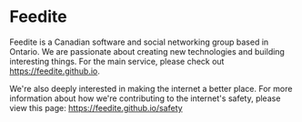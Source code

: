 # Feedite

Feedite is a Canadian software and social networking group based in Ontario. We are passionate about creating new technologies and building interesting things.
For the main service, please check out https://feedite.github.io.

We're also deeply interested in making the internet a better place. For more information about how we're contributing to the internet's safety, please view this page: https://feedite.github.io/safety
